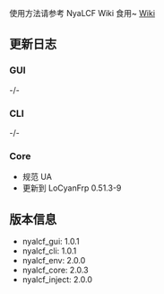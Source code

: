 使用方法请参考 NyaLCF Wiki 食用~ [Wiki](https://docs-nyalcf.1l1.icu)

## 更新日志

### GUI

-/-

### CLI

-/-

### Core

- 规范 UA
- 更新到 LoCyanFrp 0.51.3-9

## 版本信息

- nyalcf_gui: 1.0.1
- nyalcf_cli: 1.0.1
- nyalcf_env: 2.0.0
- nyalcf_core: 2.0.3
- nyalcf_inject: 2.0.0

<!-- Some change log here -->
